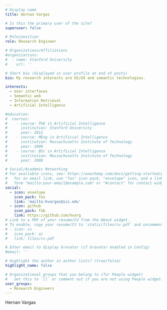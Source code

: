 ```yaml
---
# Display name
title: Hernan Vargas

# Is this the primary user of the site?
superuser: false

# Role/position
role: Research Engineer

# Organizations/Affiliations
#organizations:
#  - name: Stanford University
#    url: ''

# Short bio (displayed in user profile at end of posts)
bio: My research interests are UI/UX and semantic technologies.

interests:
  - User interfaces
  - Semantic web
  - Information Retrieval
  - Artificial Intelligence

#education:
#  courses:
#    - course: PhD in Artificial Intelligence
#      institution: Stanford University
#      year: 2012
#    - course: MEng in Artificial Intelligence
#      institution: Massachusetts Institute of Technology
#      year: 2009
#    - course: BSc in Artificial Intelligence
#      institution: Massachusetts Institute of Technology
#      year: 2008

# Social/Academic Networking
# For available icons, see: https://wowchemy.com/docs/getting-started/page-builder/#icons
#   For an email link, use "fas" icon pack, "envelope" icon, and a link in the
#   form "mailto:your-email@example.com" or "#contact" for contact widget.
social:
  - icon: envelope
    icon_pack: fas
    link: 'mailto:hvargas@isi.edu'
  - icon: github
    icon_pack: fab
    link: https://github.com/hvarg
# Link to a PDF of your resume/CV from the About widget.
# To enable, copy your resume/CV to `static/files/cv.pdf` and uncomment the lines below.
# - icon: cv
#   icon_pack: ai
#   link: files/cv.pdf

# Enter email to display Gravatar (if Gravatar enabled in Config)
#email: ''

# Highlight the author in author lists? (true/false)
highlight_name: false

# Organizational groups that you belong to (for People widget)
#   Set this to `[]` or comment out if you are not using People widget.
user_groups:
  - Research Engineers
---
```


Hernan Vargas
